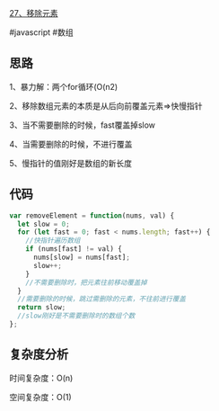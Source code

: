 [27、移除元素](https://leetcode.cn/problems/remove-element/)

#javascript #数组
## 思路
1、暴力解：两个for循环(O(n2)

2、移除数组元素的本质是从后向前覆盖元素=>快慢指针

3、当不需要删除的时候，fast覆盖掉slow

4、当需要删除的时候，不进行覆盖

5、慢指针的值刚好是数组的新长度

## 代码
```javascript
var removeElement = function(nums, val) {
  let slow = 0;
  for (let fast = 0; fast < nums.length; fast++) {
    //快指针遍历数组
    if (nums[fast] != val) {
      nums[slow] = nums[fast];
      slow++;
    }
    //不需要删除时，把元素往前移动覆盖掉
  }
  //需要删除的时候，跳过需删除的元素，不往前进行覆盖
  return slow;
  //slow刚好是不需要删除时的数组个数
};
```
## 复杂度分析
时间复杂度：O(n)

空间复杂度：O(1)
